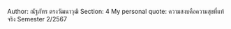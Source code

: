 Author: ณัฐภัทร ตรงวัฒนาวุฒิ
Section: 4
My personal quote: ความสงบคือความสุขที่แท้จริง
Semester 2/2567
